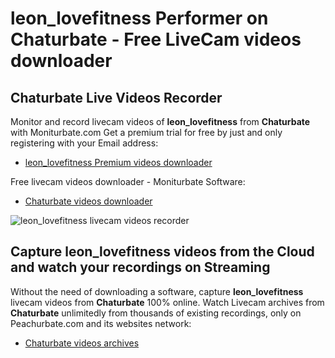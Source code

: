 # leon_lovefitness Performer on Chaturbate - Free LiveCam videos downloader

## Chaturbate Live Videos Recorder

Monitor and record livecam videos of **leon_lovefitness** from **Chaturbate** with Moniturbate.com
Get a premium trial for free by just and only registering with your Email address:
* [leon_lovefitness Premium videos downloader](https://moniturbate.com/request-demo-licence-key.html)

Free livecam videos downloader - Moniturbate Software:
* [Chaturbate videos downloader](https://moniturbate.com/moniturbate-download-software.html)

![leon_lovefitness livecam videos recorder](https://peachurnet.com/templates/moniturbate-software.png)


## Capture leon_lovefitness videos from the Cloud and watch your recordings on Streaming

Without the need of downloading a software, capture **leon_lovefitness** livecam videos from **Chaturbate** 100% online.
Watch Livecam archives from **Chaturbate** unlimitedly from thousands of existing recordings, only on Peachurbate.com and its websites network:
* [Chaturbate videos archives](https://peachurnet.com/)